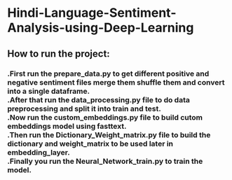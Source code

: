 # Hindi-Language-Sentiment-Analysis-using-Deep-Learning
<h2>How to run the project:</h2>
<h3>.First run the prepare_data.py to get different positive and negative sentiment files merge them shuffle them and convert into a single dataframe.<br>
.After that run the data_processing.py file to do data preprocessing and split it into train and test.<br>
.Now run the custom_embeddings.py file to build cutom embeddings model using fasttext.<br>
.Then run the Dictionary_Weight_matrix.py file to build the dictionary and weight_matrix to be used later in embedding_layer.<br>
.Finally you run the Neural_Network_train.py to train the model.<br>
</h3>
